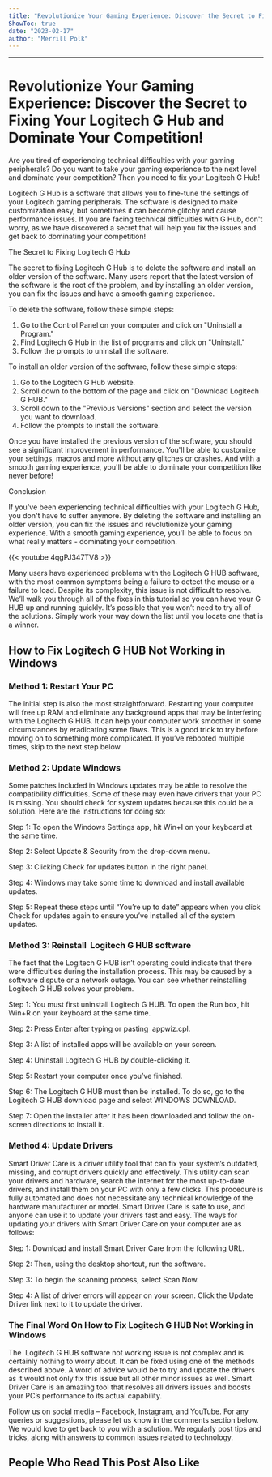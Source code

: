 ```yaml
---
title: "Revolutionize Your Gaming Experience: Discover the Secret to Fixing Your Logitech G Hub and Dominate Your Competition!"
ShowToc: true 
date: "2023-02-17"
author: "Merrill Polk"
---
```

*****
# Revolutionize Your Gaming Experience: Discover the Secret to Fixing Your Logitech G Hub and Dominate Your Competition!

Are you tired of experiencing technical difficulties with your gaming peripherals? Do you want to take your gaming experience to the next level and dominate your competition? Then you need to fix your Logitech G Hub! 

Logitech G Hub is a software that allows you to fine-tune the settings of your Logitech gaming peripherals. The software is designed to make customization easy, but sometimes it can become glitchy and cause performance issues. If you are facing technical difficulties with G Hub, don't worry, as we have discovered a secret that will help you fix the issues and get back to dominating your competition!

The Secret to Fixing Logitech G Hub

The secret to fixing Logitech G Hub is to delete the software and install an older version of the software. Many users report that the latest version of the software is the root of the problem, and by installing an older version, you can fix the issues and have a smooth gaming experience.

To delete the software, follow these simple steps:

1. Go to the Control Panel on your computer and click on "Uninstall a Program."
2. Find Logitech G Hub in the list of programs and click on "Uninstall."
3. Follow the prompts to uninstall the software.

To install an older version of the software, follow these simple steps:

1. Go to the Logitech G Hub website.
2. Scroll down to the bottom of the page and click on "Download Logitech G HUB."
3. Scroll down to the "Previous Versions" section and select the version you want to download.
4. Follow the prompts to install the software.

Once you have installed the previous version of the software, you should see a significant improvement in performance. You'll be able to customize your settings, macros and more without any glitches or crashes. And with a smooth gaming experience, you'll be able to dominate your competition like never before!

Conclusion

If you've been experiencing technical difficulties with your Logitech G Hub, you don't have to suffer anymore. By deleting the software and installing an older version, you can fix the issues and revolutionize your gaming experience. With a smooth gaming experience, you'll be able to focus on what really matters - dominating your competition.

{{< youtube 4qgPJ347TV8 >}} 



Many users have experienced problems with the Logitech G HUB software, with the most common symptoms being a failure to detect the mouse or a failure to load. Despite its complexity, this issue is not difficult to resolve. We’ll walk you through all of the fixes in this tutorial so you can have your G HUB up and running quickly. It’s possible that you won’t need to try all of the solutions. Simply work your way down the list until you locate one that is a winner.
 
## How to Fix Logitech G HUB Not Working in Windows
 
### Method 1: Restart Your PC
 

 
The initial step is also the most straightforward. Restarting your computer will free up RAM and eliminate any background apps that may be interfering with the Logitech G HUB. It can help your computer work smoother in some circumstances by eradicating some flaws. This is a good trick to try before moving on to something more complicated. If you’ve rebooted multiple times, skip to the next step below.
 
### Method 2: Update Windows
 
Some patches included in Windows updates may be able to resolve the compatibility difficulties. Some of these may even have drivers that your PC is missing. You should check for system updates because this could be a solution. Here are the instructions for doing so:
 
Step 1: To open the Windows Settings app, hit Win+I on your keyboard at the same time.
 
Step 2: Select Update & Security from the drop-down menu.
 
Step 3: Clicking Check for updates button in the right panel.
 
Step 4: Windows may take some time to download and install available updates.
 
Step 5: Repeat these steps until “You’re up to date” appears when you click Check for updates again to ensure you’ve installed all of the system updates.
 
### Method 3: Reinstall  Logitech G HUB software
 
The fact that the Logitech G HUB isn’t operating could indicate that there were difficulties during the installation process. This may be caused by a software dispute or a network outage. You can see whether reinstalling Logitech G HUB solves your problem.
 
Step 1: You must first uninstall Logitech G HUB. To open the Run box, hit Win+R on your keyboard at the same time.
 
Step 2: Press Enter after typing or pasting  appwiz.cpl.
 
Step 3: A list of installed apps will be available on your screen.
 
Step 4: Uninstall Logitech G HUB by double-clicking it.
 
Step 5: Restart your computer once you’ve finished.
 
Step 6: The Logitech G HUB must then be installed. To do so, go to the Logitech G HUB download page and select WINDOWS DOWNLOAD.
 
Step 7: Open the installer after it has been downloaded and follow the on-screen directions to install it.
 
### Method 4: Update Drivers
 
Smart Driver Care is a driver utility tool that can fix your system’s outdated, missing, and corrupt drivers quickly and effectively. This utility can scan your drivers and hardware, search the internet for the most up-to-date drivers, and install them on your PC with only a few clicks. This procedure is fully automated and does not necessitate any technical knowledge of the hardware manufacturer or model. Smart Driver Care is safe to use, and anyone can use it to update your drivers fast and easy. The ways for updating your drivers with Smart Driver Care on your computer are as follows:
 
Step 1: Download and install Smart Driver Care from the following URL.
 
Step 2: Then, using the desktop shortcut, run the software.
 
Step 3: To begin the scanning process, select Scan Now.
 
Step 4: A list of driver errors will appear on your screen. Click the Update Driver link next to it to update the driver.
 
### The Final Word On How to Fix Logitech G HUB Not Working in Windows
 
The  Logitech G HUB software not working issue is not complex and is certainly nothing to worry about. It can be fixed using one of the methods described above. A word of advice would be to try and update the drivers as it would not only fix this issue but all other minor issues as well. Smart Driver Care is an amazing tool that resolves all drivers issues and boosts your PC’s performance to its actual capability.
 
Follow us on social media – Facebook, Instagram, and YouTube. For any queries or suggestions, please let us know in the comments section below. We would love to get back to you with a solution. We regularly post tips and tricks, along with answers to common issues related to technology.
 
##  People Who Read This Post Also Like 



